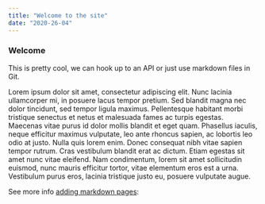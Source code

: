 ```yaml
---
title: "Welcome to the site"
date: "2020-26-04"
---
```


### Welcome

This is pretty cool, we can hook up to an API or just use markdown files in Git. 

Lorem ipsum dolor sit amet, consectetur adipiscing elit. Nunc lacinia ullamcorper mi, in posuere lacus tempor pretium. Sed blandit magna nec dolor tincidunt, sed tempor ligula maximus. Pellentesque habitant morbi tristique senectus et netus et malesuada fames ac turpis egestas. Maecenas vitae purus id dolor mollis blandit et eget quam. Phasellus iaculis, neque efficitur maximus vulputate, leo ante rhoncus sapien, ac lobortis leo odio at justo. Nulla quis lorem enim. Donec consequat nibh vitae sapien tempor rutrum. Cras vestibulum blandit erat ac dictum. Etiam egestas sit amet nunc vitae eleifend. Nam condimentum, lorem sit amet sollicitudin euismod, nunc mauris efficitur tortor, vitae elementum eros est a urna. Vestibulum purus eros, lacinia tristique justo eu, posuere vulputate augue.

See more info [adding markdown pages](https://www.gatsbyjs.org/docs/adding-markdown-pages/): 
